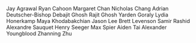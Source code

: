Jay Agrawal
Ryan Cahoon
Margaret Chan
Nicholas Chang
Adrian Deutscher-Bishop
Debajit Ghosh
Rajit Ghosh
Yarden Goraly
Lydia Honerkamp
Maya Khodabakchian
Jason Lee
Brett Levenson
Samir Rashid
Alexandre Sauquet
Henry Seeger
Max Spier
Aiden Tai
Alexander Youngblood
Zhanning Zhu
